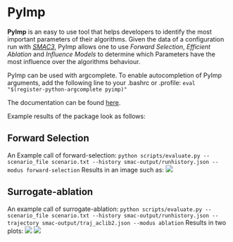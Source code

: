 # PyImp

**PyImp** is an easy to use tool that helps developers to identify the most important parameters of their algorithms.
Given the data of a configuration run with [*SMAC3*](https://github.com/automl/SMAC3), PyImp allows one to use *Forward Selection*, *Efficient Ablation* and *Influence Models* to determine which Parameters have the most influence over the algorithms behaviour.

PyImp can be used with argcomplete. To enable autocompletion of PyImp
arguments, add the following line to your .bashrc or .profile:
`
eval "$(register-python-argcomplete pyimp)"
`

The documentation can be found [here](https://automl.github.io/ParameterImportance).

Example results of the package look as follows:

## Forward Selection
An Example call of forward-selection:
`
python scripts/evaluate.py --scenario_file scenario.txt --history smac-output/runhistory.json --modus forward-selection
`
Results in an image such as:
![](examples/ForwardSelection.png)


## Surrogate-ablation
An example call of surrogate-ablation:
`
python scripts/evaluate.py --scenario_file scenario.txt --history smac-output/runhistory.json --trajectory smac-output/traj_aclib2.json --modus ablation
`
Results in two plots:
![](examples/Ablationpercentage.png)
![](examples/Ablationperformance.png)

